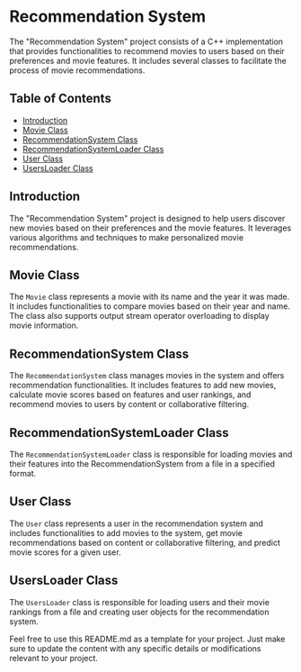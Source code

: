 # Recommendation System

The "Recommendation System" project consists of a C++ implementation that provides functionalities to recommend movies to users based on their preferences and movie features. It includes several classes to facilitate the process of movie recommendations.

## Table of Contents

- [Introduction](#introduction)
- [Movie Class](#movie-class)
- [RecommendationSystem Class](#recommendationsystem-class)
- [RecommendationSystemLoader Class](#recommendationsystemloader-class)
- [User Class](#user-class)
- [UsersLoader Class](#usersloader-class)

## Introduction

The "Recommendation System" project is designed to help users discover new movies based on their preferences and the movie features. It leverages various algorithms and techniques to make personalized movie recommendations.

## Movie Class

The `Movie` class represents a movie with its name and the year it was made. It includes functionalities to compare movies based on their year and name. The class also supports output stream operator overloading to display movie information.

## RecommendationSystem Class

The `RecommendationSystem` class manages movies in the system and offers recommendation functionalities. It includes features to add new movies, calculate movie scores based on features and user rankings, and recommend movies to users by content or collaborative filtering.

## RecommendationSystemLoader Class

The `RecommendationSystemLoader` class is responsible for loading movies and their features into the RecommendationSystem from a file in a specified format.

## User Class

The `User` class represents a user in the recommendation system and includes functionalities to add movies to the system, get movie recommendations based on content or collaborative filtering, and predict movie scores for a given user.

## UsersLoader Class

The `UsersLoader` class is responsible for loading users and their movie rankings from a file and creating user objects for the recommendation system.

Feel free to use this README.md as a template for your project. Just make sure to update the content with any specific details or modifications relevant to your project.
